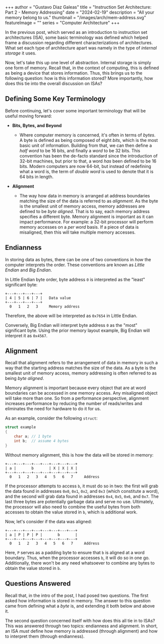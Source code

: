 +++
author = "Gustavo Diaz Galeas"
title = "Instruction Set Architecture: Part 2 - Memory Addressing"
date = "2024-02-19"
description = "All your memory belong to us."
thumbnail = "/images/arch/mem-address.svg"
featureImage = ""
series = "Computer Architecture"
+++

In the previous post, which served as an introduction to instruction set architectures (ISA), some basic terminology was defined which helped frame a discussion regarding different characterizations of architectures. What set each type of architecture apart was namely in the type of _internal storage_ it uses.

Now, let's take this up one level of abstraction. Internal storage is simply one form of memory. Recall that, in the context of computing, this is defined as being a device that stores information. Thus, this brings us to the following question: how is this information stored? More importantly, how does this tie into the overall discussion on ISAs?

## Defining Some Key Terminology

Before continuing, let's cover some important terminology that will be useful moving forward:

- **Bits, Bytes, and Beyond**
  - Where computer memory is concerned, it's often in terms of _bytes_. A byte is defined as being composed of eight _bits_, which is the most basic unit of information. Building from that, we can then define a _half word_ to be 16 bits, and finally a _word_ to be 32 bits. This convention has been the de-facto standard since the introduction of 32-bit machines, but prior to that, a word _has_ been defined to be 16 bits. Modern computers are now 64-bit, but instead of redefining what a word is, the term of _double word_ is used to denote that it is 64 bits in length.

- **Alignment**
  - The way how data in memory is arranged at address boundaries matching the size of the data is referred to as _alignment_. As the byte is the smallest unit of memory access, memory addresses are defined to be _byte aligned_. That is to say, each memory address specifies a different byte. Memory alignment is important as it can impact performance. For example: a 32-bit processor will perform memory accesses on a _per word_ basis. If a piece of data is misaligned, then this will take multiple memory accesses.

## Endianness

In storing data as bytes, there can be one of two conventions in _how_ the computer interprets the order. These conventions are known as _Little Endian_ and _Big Endian_.

In Little Endian byte order, byte address `0` is interpreted as the "least" significant byte:

```
+---+---+---+---+
| 4 | 5 | 6 | 7 |   Data value
+---+---+---+---+
  0   1   2   3     Memory address
```

Therefore, the above will be interpreted as `0x7654` in Little Endian.

Conversely, Big Endian will interpret byte address `0` as the "most" significant byte. Using the prior memory layout example, Big Endian will interpret it as `0x4567`.

## Alignment

Recall that alignment refers to the arrangement of data in memory in such a way that the starting address matches the size of the data. As a byte is the smallest unit of memory access, memory addressing is often referred to as being _byte aligned_.

Memory alignment is important because every object that are at word boundaries can be accessed in one memory access. Any misaligned object will take more than one. So from a performance perspective, alignment increases performance by reducing the number of reads/writes and eliminates the need for hardware to do it for us.

As an example, consider the following `struct`:
```C
struct example
{
    char a; // 1 byte
    int b;  // assume 4 bytes
}
```

Without memory alignment, this is how the data will be stored in memory:
```
+---+---+---+---+---+---+---+---+
| a |       b       | X | X | X |
+---+---+---+---+---+---+---+---+
  0   1   2   3   4   5   6   7     Address
```

If the processor attempts to access `b`, it must do so in two: the first will grab the data found in addresses `0x0`, `0x1`, `0x2`, and `0x3` (which constitute a word), and the second will grab data found in addresses `0x4`, `0x5`, `0x6`, and `0x7`. The last three bytes are potentially garbage data and serve no use. Ultimately, the processor will also need to combine the useful bytes from both accesses to obtain the value stored in `b`, which is additional work.

Now, let's consider if the data was aligned:
```
+---+---+---+---+---+---+---+---+
| a | P | P | P |       b       |
+---+---+---+---+---+---+---+---+
  0   1   2   3   4   5   6   7     Address
```

Here, `P` serves as a padding byte to ensure that `b` is aligned at a word boundary. Thus, when the processor accesses `b`, it will do so in one go. Additionally, there won't be any need whatsoever to combine any bytes to obtain the value stored in `b`.

## Questions Answered

Recall that, in the intro of the post, I had posed two questions. The first asked how information is stored in memory. The answer to this question came from defining what a _byte_ is, and extending it both below and above it.

The second question concerned itself with how does this all tie in to ISAs? This was answered through two topics: endianness and alignment. In short, an ISA _must_ define how memory is addressed (through alignment) and how to interpret them (through endianness).
